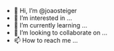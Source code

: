 - 👋 Hi, I’m @joaosteiger
- 👀 I’m interested in ...
- 🌱 I’m currently learning ...
- 💞️ I’m looking to collaborate on ...
- 📫 How to reach me ...

<!---
joaosteiger/joaosteiger is a ✨ special ✨ repository because its `README.md` (this file) appears on your GitHub profile.
You can click the Preview link to take a look at your changes.
--->
